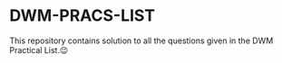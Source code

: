 # DWM-PRACS-LIST
This repository contains solution to all the questions given in the DWM Practical List.😉
